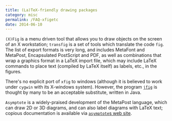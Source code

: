 ```yaml
---
title: (La)TeX-friendly drawing packages
category: misc
permalink: /FAQ-xfigetc
date: 2014-06-10
---
```


`(X)Fig` is a menu driven tool that allows you to
draw objects on the screen of an X workstation; `transfig`
is a set of tools which translate the code `fig`.  The list
of export formats is very long, and includes MetaFont and MetaPost,
Encapsulated PostScript and PDF, as well as combinations that wrap
a graphics format in a LaTeX import file, which may include
LaTeX commands to place text (compiled by LaTeX itself) as
labels, etc., in the figures.

There's no explicit port of `xfig` to windows (although it is
believed to work under `cygwin` with its X-windows system).
However, the program 
[`jfig`](https://tams-www.informatik.uni-hamburg.de/applets/hades/classdoc/overview-summary.html)
is thought by many to be an acceptable substitute, written in Java.

`Asymptote` is a widely-praised development of the MetaPost
language, which can draw 2D or 3D diagrams, and can also label
diagrams with LaTeX text; copious documentation is available via
[`asymptote`s web site](http://asymptote.sourceforge.net).

